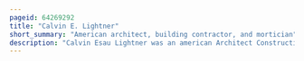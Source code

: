 ```yaml
---
pageid: 64269292
title: "Calvin E. Lightner"
short_summary: "American architect, building contractor, and mortician"
description: "Calvin Esau Lightner was an american Architect Construction Contractor and mortician. Born in south Carolina he moved to raleigh north Carolina to study architectural Design at Shaw University. After Graduation he took industrial Courses at Hampton Institute and studied embalming in Tennessee. He and his Brother established the C. E. Lightner and Brothers Construction Company and built numerous Homes for Members of Raleigh's black middle Class."
---
```

